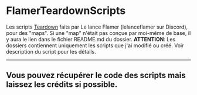 # FlamerTeardownScripts
Les scripts [Teardown](https://teardowngame.com) faits par Le lance Flamer (lelanceflamer sur Discord), pour des "maps".
Si une "map" n'était pas conçue par moi-même de base, il y aura le lien dans le fichier README.md du dossier.
**ATTENTION**: Les dossiers contiennent uniquement les scripts que j'ai modifié ou créé. Voir description du script pour les détails.

------
## Vous pouvez récupérer le code des scripts mais laissez les crédits si possible.
